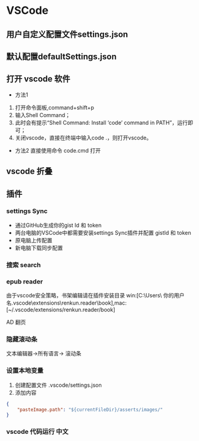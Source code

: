 # VSCode

## 用户自定义配置文件settings.json

## 默认配置defaultSettings.json

## 打开 vscode 软件

- 方法1 
<!-- 我测试 已失效 -->
1. 打开命令面板,command+shift+p
2. 输入Shell Command；
3. 此时会有提示“Shell Command: Install ‘code’ command in PATH”，运行即可；
4. 关闭vscode，直接在终端中输入code .，则打开vscode。

- 方法2
直接使用命令 code.cmd 打开

## vscode 折叠

## 插件 
### settings Sync
- 通过GitHub生成你的gist Id 和 token
- 两台电脑的VSCode中都需要安装settings Sync插件并配置 gistId 和 token
- 原电脑上传配置
- 新电脑下载同步配置


### 搜索 search

### epub reader

由于vscode安全策略，书架编辑请在插件安装目录 win:[C:\Users\ 你的用户名.vscode\extensions\renkun.reader\book],mac:[~/.vscode/extensions/renkun.reader/book]

AD 翻页

### 隐藏滚动条

文本编辑器->所有语言-> 滚动条

### 设置本地变量
1. 创建配置文件  .vscode/settings.json
2. 添加内容

```json
{
    "pasteImage.path": "${currentFileDir}/asserts/images/"
}
```

### vscode 代码运行 中文